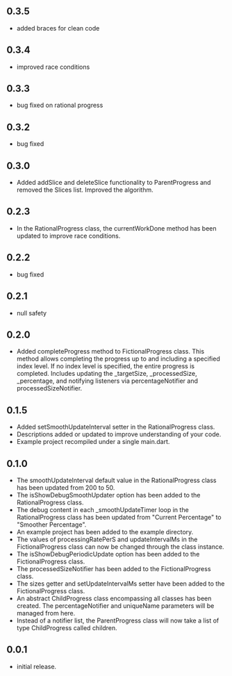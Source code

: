 ## 0.3.5

* added braces for clean code

## 0.3.4

* improved race conditions

## 0.3.3

* bug fixed on rational progress

## 0.3.2

* bug fixed

## 0.3.0

* Added addSlice and deleteSlice functionality to ParentProgress and removed the Slices list. Improved the algorithm.

## 0.2.3

* In the RationalProgress class, the currentWorkDone method has been updated to improve race conditions.

## 0.2.2

* bug fixed

## 0.2.1

* null safety

## 0.2.0

* Added completeProgress method to FictionalProgress class.
This method allows completing the progress up to and including a specified index level.
If no index level is specified, the entire progress is completed.
Includes updating the _targetSize, _processedSize, _percentage, and notifying listeners via percentageNotifier and processedSizeNotifier.

## 0.1.5

* Added setSmoothUpdateInterval setter in the RationalProgress class.
* Descriptions added or updated to improve understanding of your code.
* Example project recompiled under a single main.dart.

## 0.1.0

* The smoothUpdateInterval default value in the RationalProgress class has been updated from 200 to 50.
* The isShowDebugSmoothUpdater option has been added to the RationalProgress class.
* The debug content in each _smoothUpdateTimer loop in the RationalProgress class has been updated from "Current Percentage" to "Smoother Percentage".
* An example project has been added to the example directory.
* The values of processingRatePerS and updateIntervalMs in the FictionalProgress class can now be changed through the class instance.
* The isShowDebugPeriodicUpdate option has been added to the FictionalProgress class.
* The processedSizeNotifier has been added to the FictionalProgress class.
* The sizes getter and setUpdateIntervalMs setter have been added to the FictionalProgress class.
* An abstract ChildProgress class encompassing all classes has been created. The percentageNotifier and uniqueName parameters will be managed from here.
* Instead of a notifier list, the ParentProgress class will now take a list of type ChildProgress called children.

## 0.0.1

* initial release.
